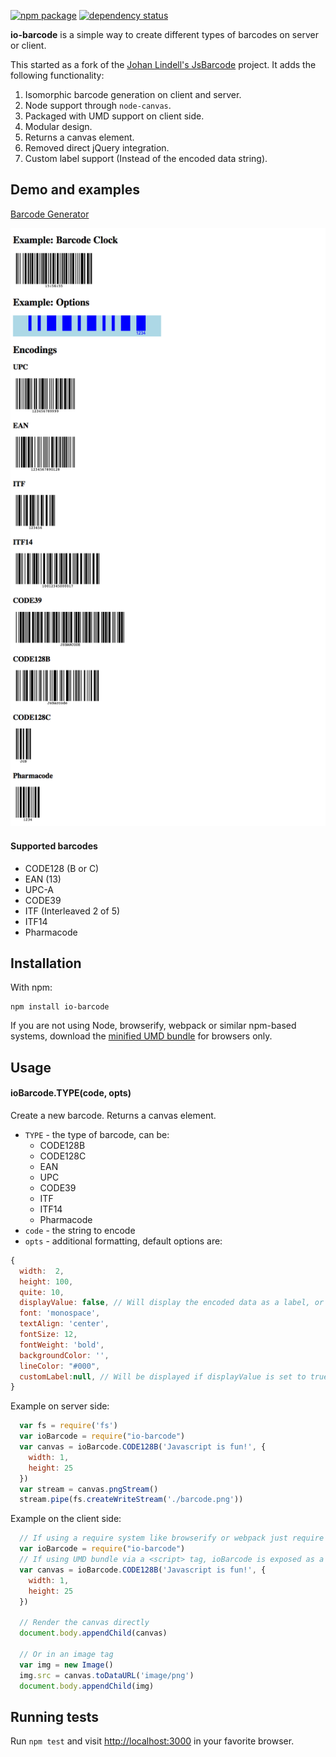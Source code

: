 [![npm package](https://img.shields.io/npm/v/io-barcode.svg?style=flat-square)](https://www.npmjs.org/package/io-barcode)
[![dependency status](https://img.shields.io/david/wavded/io-barcode.svg?style=flat-square)](https://david-dm.org/wavded/io-barcode)

**io-barcode** is a simple way to create different types of barcodes on server or client.

This started as a fork of the [Johan Lindell's JsBarcode][1] project. It adds the following functionality:

1. Isomorphic barcode generation on client and server.
2. Node support through `node-canvas`.
3. Packaged with UMD support on client side.
4. Modular design.
5. Returns a canvas element.
6. Removed direct jQuery integration.
7. Custom label support (Instead of the encoded data string).

## Demo and examples
[Barcode Generator](http://lindell.github.io/JsBarcode/)

![Samples](screenshot.png)

#### Supported barcodes
*  CODE128 (B or C)
*  EAN (13)
*  UPC-A
*  CODE39
*  ITF (Interleaved 2 of 5)
*  ITF14
*  Pharmacode

## Installation

With npm:

```
npm install io-barcode
```

If you are not using Node, browserify, webpack or similar npm-based systems, download the [minified UMD bundle](build/browser/io-barcode.min.js) for browsers only.

## Usage

#### ioBarcode.TYPE(code, opts)
Create a new barcode.  Returns a canvas element.

 * `TYPE` - the type of barcode, can be:
	*  CODE128B
	*  CODE128C
	*  EAN
	*  UPC
	*  CODE39
	*  ITF
	*  ITF14
	*  Pharmacode
 * `code` - the string to encode
 * `opts` - additional formatting, default options are:

```js
{
  width:  2,
  height: 100,
  quite: 10,
  displayValue: false, // Will display the encoded data as a label, or 'customLabel' if not null
  font: 'monospace',
  textAlign: 'center',
  fontSize: 12,
  fontWeight: 'bold',
  backgroundColor: '',
  lineColor: "#000",
  customLabel:null, // Will be displayed if displayValue is set to true
}
```

Example on server side:

```js
  var fs = require('fs')
  var ioBarcode = require("io-barcode")
  var canvas = ioBarcode.CODE128B('Javascript is fun!', {
    width: 1,
    height: 25
  })
  var stream = canvas.pngStream()
  stream.pipe(fs.createWriteStream('./barcode.png'))
```

Example on the client side:

```js
  // If using a require system like browserify or webpack just require it
  var ioBarcode = require("io-barcode")
  // If using UMD bundle via a <script> tag, ioBarcode is exposed as a global
  var canvas = ioBarcode.CODE128B('Javascript is fun!', {
    width: 1,
    height: 25
  })

  // Render the canvas directly
  document.body.appendChild(canvas)

  // Or in an image tag
  var img = new Image()
  img.src = canvas.toDataURL('image/png')
  document.body.appendChild(img)
```

## Running tests

Run `npm test` and visit [http://localhost:3000](http://localhost:3000) in your favorite browser.

[1]: https://github.com/lindell/JsBarcode
